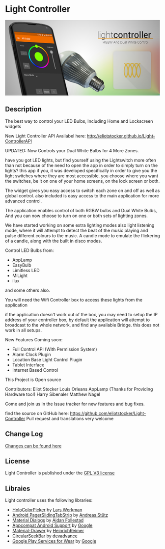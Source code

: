 Light Controller
================

![Promo Image](promo.png)

Description
-----------
The best way to control your LED Bulbs, Including Home and Lockscreen widgets

New Light Controller API Availabel here:
http://eliotstocker.github.io/Light-ControllerAPI

UPDATED: Now Controls your Dual White Bulbs for 4 More Zones.

have you got LED lights, but find yourself using the Lightswitch more often than not because of the need to open the app in order to simply turn on the lights? this app if you, it was developed specifically in order to give you the light switches where they are most accessible. you choose where you want the switches, be it on one of your home screens, on the lock screen or both.

The widget gives you easy access to switch each zone on and off as well as global control. also included is easy access to the main application for more advanced control.

The application enables control of both RGBW bulbs and Dual White Bulbs, And you can now choose to turn on one or both sets of lighting zones.

We have started working on some extra lighting modes also light listening mode, where it will attempt to detect the beat of the music playing and pulse different colours to the music. A candle mode to emulate the flickering of a candle, along with the built in disco modes.

Control LED Bulbs from:
* AppLamp
* EasyBulb
* Limitless LED
* MiLight
* ilux

and some others also.

You will need the Wifi Controller box to access these lights from the application

if the application doesn't work out of the box, you may need to setup the IP address of your controller box, by default the application will attempt to broadcast to the whole network, and find any available Bridge. this does not work in all setups.

New Features Coming soon:
* Full Control API (With Permission System)
* Alarm Clock Plugin
* Location Base Light Control Plugin
* Tablet Interface
* Internet Based Control

This Project is Open source

Contributors:
Eliot Stocker
Louis Orleans
AppLamp (Thanks for Providing Hardware too!)
Harry Sibenaler
Matthew Nagel

Come and join us in the Issue tracker for new features and bug fixes.

find the source on GitHub here:
https://github.com/eliotstocker/Light-Controller
Pull request and translations very welcome

Change Log
----------
[Changes can be found here](changelog.md)

License
-------
Light Controller is published under the [GPL V3 license](GPL.md)

Libraies
--------
Light controller uses the following libraries:
* [HoloColorPicker](https://github.com/LarsWerkman/HoloColorPicker) by [Lars Werkman](https://github.com/LarsWerkman)
* [Android PagerSlidingTabStrip](https://github.com/astuetz/PagerSlidingTabStrip) by [Andreas Stütz](https://github.com/astuetz)
* [Material Dialogs](https://github.com/afollestad/material-dialogs) by [Aidan Follestad](https://github.com/afollestad)
* [Appcompat Android Support](https://developer.android.com/tools/support-library/features.html) by [Google](https://developer.android.com/)
* [Material-Drawer](https://github.com/HeinrichReimer/material-drawer) by [HeinrichReimer](https://github.com/HeinrichReimer)
* [CircularSeekBar](https://github.com/devadvance/circularseekbar) by [devadvance](https://github.com/devadvance)
* [Google Play Services for Wear](https://developer.android.com/training/wearables/apps/packaging.html) by [Google](https://developer.android.com/)
